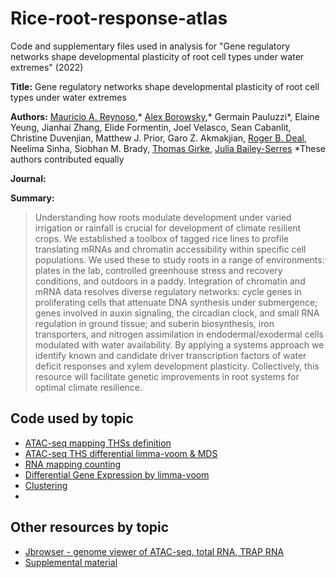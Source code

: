 # Rice-root-response-atlas

Code and supplementary files used in analysis for "Gene regulatory networks shape developmental plasticity of root cell types under water extremes" (2022)

**Title:** Gene regulatory networks shape developmental plasticity of root cell types under water extremes

**Authors:**  [Mauricio A. Reynoso](https://github.com/reynosoma),* [Alex Borowsky](https://github.com/alexborowsky),* Germain Pauluzzi*, Elaine Yeung, Jianhai Zhang, Elide Formentin, Joel Velasco, Sean Cabanlit, Christine Duvenjian, Matthew J. Prior, Garo Z. Akmakjian, [Roger B. Deal](https://github.com/DealLab), Neelima Sinha, Siobhan M. Brady, [Thomas Girke](https://github.com/tgirke), [Julia Bailey-Serres](https://github.com/jbserres)
*These authors contributed equally

**Journal:** 

**Summary:** 

> Understanding how roots modulate development under varied irrigation or rainfall is crucial for development of climate resilient crops. We established a toolbox of tagged rice lines to profile translating mRNAs and chromatin accessibility within specific cell populations. We used these to study roots in a range of environments: plates in the lab, controlled greenhouse stress and recovery conditions, and outdoors in a paddy. Integration of chromatin and mRNA data resolves diverse regulatory networks: cycle genes in proliferating cells that attenuate DNA synthesis under submergence; genes involved in auxin signaling, the circadian clock, and small RNA regulation in ground tissue; and suberin biosynthesis, iron transporters, and nitrogen assimilation in endodermal/exodermal cells modulated with water availability. By applying a systems approach we identify known and candidate driver transcription factors of water deficit responses and xylem development plasticity. Collectively, this resource will facilitate genetic improvements in root systems for optimal climate resilience.



## Code used by topic

- [ATAC-seq mapping THSs definition](https://github.com/plant-plasticity/rice-root-response-atlas/blob/main/Mapping_THS_definition_counts_ATAC.R)
- [ATAC-seq THS differential limma-voom & MDS](https://github.com/plant-plasticity/rice-root-response-atlas/blob/main/THS_diff_volcano_MDS.R)
- [RNA mapping counting](https://github.com/plant-plasticity/rice-root-response-atlas/blob/main/polyA-TRAP-mapping-counting.R)
- [Differential Gene Expression by limma-voom](https://github.com/plant-plasticity/rice-root-response-atlas/blob/main/DEG_analysis_limma_polyA_TRAP.R)
- [Clustering](https://github.com/plant-plasticity/Evolutionary-flexibility-in-flooding-response-2019/blob/master/DEG-analysis-limma-voom/Scripts/Clustering_Heatmap.R)
- []()


## Other resources by topic
- [Jbrowser - genome viewer of ATAC-seq, total RNA, TRAP RNA]()
- [Supplemental material](https://github.com/plant-plasticity/Evolutionary-flexibility-in-flooding-response-2019/tree/master/Cytoscape)

